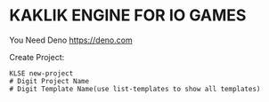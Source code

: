<h1>KAKLIK ENGINE FOR IO GAMES</h1>

You Need Deno https://deno.com

Create Project:
```
KLSE new-project
# Digit Project Name
# Digit Template Name(use list-templates to show all templates)
```
